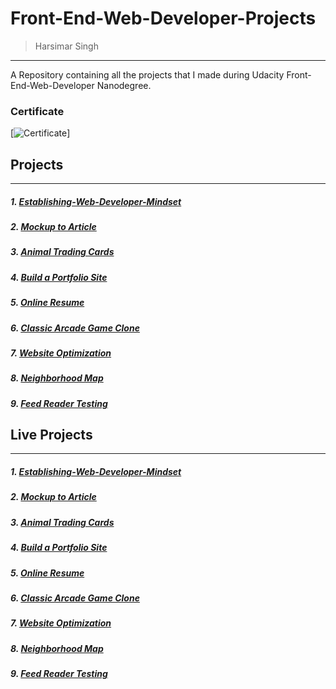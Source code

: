# Front-End-Web-Developer-Projects

> Harsimar Singh


-----------------------------------------------------------

A Repository containing all the projects that I made during Udacity Front-End-Web-Developer Nanodegree.

### Certificate

[![Certificate](/nanodegree_certificate.png)]


## Projects 

__________________________________________________________________________________________
##### 1. [Establishing-Web-Developer-Mindset](https://github.com/harsimarsingh8/Establishing-a-Web-Developer-Mindset)
##### 2. [Mockup to Article](https://github.com/harsimarsingh8/Mockup-to-Article)
##### 3. [Animal Trading Cards](https://github.com/harsimarsingh8/Animal-Trading-Cards)
##### 4. [Build a Portfolio Site](https://github.com/harsimarsingh8/My-Portfolio-Site/)
##### 5. [Online Resume](https://github.com/harsimarsingh8/Online-Resume)
##### 6. [Classic Arcade Game Clone](https://github.com/harsimarsingh8/Classic-Arcade-Game-Clone)
##### 7. [Website Optimization](https://github.com/harsimarsingh8/Website-Optimization)
##### 8. [Neighborhood Map](https://github.com/harsimarsingh8/Neighborhood-Map)
##### 9. [Feed Reader Testing](https://github.com/harsimarsingh8/Feed-Reader-Testing)

## Live Projects

____________________________________________________________________________________________
##### 1. [Establishing-Web-Developer-Mindset](https://harsimarsingh8.github.io/Establishing-a-Web-Developer-Mindset/README.md)
##### 2. [Mockup to Article](https://harsimarsingh8.github.io/Mockup-to-Article/p1/index.html)
##### 3. [Animal Trading Cards](https://harsimarsingh8.github.io/Animal-Trading-Cards/P2/dog.html)
##### 4. [Build a Portfolio Site](https://harsimarsingh8.github.io/My-Portfolio-Site/P%203/proj3.html)
##### 5. [Online Resume](https://harsimarsingh8.github.io/Online-Resume/P%204/index.html)
##### 6. [Classic Arcade Game Clone](https://harsimarsingh8.github.io/Classic-Arcade-Game-Clone/p%206/index.html)
##### 7. [Website Optimization](https://harsimarsingh8.github.io/Website-Optimization/p%207/index.html)
##### 8. [Neighborhood Map](https://harsimarsingh8.github.io/Neighborhood-Map/p%208/index.html)
##### 9. [Feed Reader Testing](https://harsimarsingh8.github.io/Feed-Reader-Testing/index.html)
